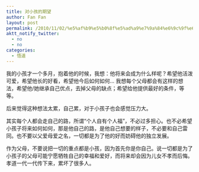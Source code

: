 ```yaml
---
title: 对小孩的期望
author: Fan Fan
layout: post
permalink: /2010/11/02/%e5%af%b9%e5%b0%8f%e5%ad%a9%e7%9a%84%e6%9c%9f%e6%9c%9b/
aktt_notify_twitter:
  - no
  - no
categories:
  - 悟道
---
```

我的小孩才一个多月，抱着他的时候，我想：他将来会成为什么样呢？希望他活泼可爱，希望他长的好看，希望他今后如何如何&#8230; 我想每个父母都会有这样的想法，希望他/她继承自己优点，去掉父母的缺点；希望给他提供最好的条件，等等。

后来觉得这种想法太累，自己累，对于小孩子也会感觉压力大。

其实每个人都会走自己的路，所谓“个人自有个人福”，不必过多担心。也不必希望小孩子将来如何如何，那是他自己的路，是他自己想要的样子，不必要和自己雷同。也不要以父爱母爱之名，一切都是为了他的好而妨碍他的独立发展。

作为父母，不要说把一切的重点都是小孩，因为首先你是你自己。说一切都是为了小孩子的父母可能宁愿牺牲自己的幸福和爱好，而将来却会因为儿女不孝而后悔。孝道一代一代传下来，累坏了很多人。